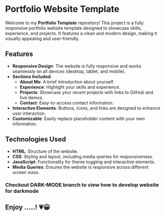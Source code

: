 # Portfolio Website Template

Welcome to my **Portfolio Template** repository! This project is a fully responsive portfolio website template designed to showcase skills, experience, and projects. It features a clean and modern design, making it visually appealing and user-friendly.

## Features

- **Responsive Design**: The website is fully responsive and works seamlessly on all devices (desktop, tablet, and mobile).
- **Sections Included**:
  - **About Me**: A brief introduction about yourself.
  - **Experience**: Highlight your skills and experience.
  - **Projects**: Showcase your recent projects with links to GitHub and live demos.
  - **Contact**: Easy-to-access contact information.
- **Interactive Elements**: Buttons, icons, and links are designed to enhance user interaction.
- **Customizable**: Easily replace placeholder content with your own information.

## Technologies Used

- **HTML**: Structure of the website.
- **CSS**: Styling and layout, including media queries for responsiveness.
- **JavaScript**: Functionality for theme toggling and interactive elements.
- **Media Queries**: Ensures the website is responsive across different screen sizes.

### Checkout DARK-MODE branch to view how to develop website for darkmode

## Enjoy .....! <span>&#128151;😀</span>
